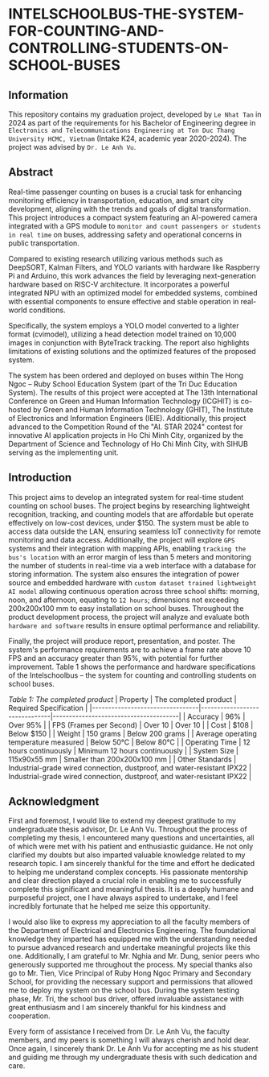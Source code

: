 # INTELSCHOOLBUS-THE-SYSTEM-FOR-COUNTING-AND-CONTROLLING-STUDENTS-ON-SCHOOL-BUSES

## Information
This repository contains my graduation project, developed by `Le Nhat Tan` in 2024 as part of the requirements for his Bachelor of Engineering degree in `Electronics and Telecommunications Engineering at Ton Duc Thang University HCMC, Vietnam` (Intake K24, academic year 2020-2024). The project was advised by `Dr. Le Anh Vu`. 

## Abstract
Real-time passenger counting on buses is a crucial task for enhancing monitoring efficiency in transportation, education, and smart city development, aligning with the trends and goals of digital transformation. This project introduces a compact system featuring an AI-powered camera integrated with a GPS module to `monitor and count passengers or students in real time` on buses, addressing safety and operational concerns in public transportation.

Compared to existing research utilizing various methods such as DeepSORT, Kalman Filters, and YOLO variants with hardware like Raspberry Pi and Arduino, this work advances the field by leveraging next-generation hardware based on RISC-V architecture. It incorporates a powerful integrated NPU with an optimized model for embedded systems, combined with essential components to ensure effective and stable operation in real-world conditions.

Specifically, the system employs a YOLO model converted to a lighter format (cvimodel), utilizing a head detection model trained on 10,000 images in conjunction with ByteTrack tracking. The report also highlights limitations of existing solutions and the optimized features of the proposed system.

The system has been ordered and deployed on buses within The Hong Ngoc – Ruby School Education System (part of the Tri Duc Education System). The results of this project were accepted at The 13th International Conference on Green and Human Information Technology (ICGHIT) is co-hosted by Green and Human Information Technology (GHIT), The Institute of Electronics and Information Engineers (IEIE). Additionally, this project advanced to the Competition Round of the "AI. STAR 2024" contest for innovative AI application projects in Ho Chi Minh City, organized by the Department of Science and Technology of Ho Chi Minh City, with SIHUB serving as the implementing unit.

## Introduction
This project aims to develop an integrated system for real-time student counting on school buses. The project begins by researching lightweight recognition, tracking, and counting models that are affordable  but operate effectively on low-cost devices, under $150. The system must be able to access data outside the LAN, ensuring seamless IoT connectivity for remote monitoring and data access. Additionally, the project will explore `GPS` systems and their integration with mapping APIs, enabling `tracking the bus's location` with an error margin of less than 5 meters and monitoring the number of students in real-time via a web interface with a database for storing information. The system also ensures the integration of power source and embedded hardware with `custom dataset trained lightweight AI model` allowing continuous operation across three school shifts: morning, noon, and afternoon, equating to `12 hours`; dimensions not exceeding 200x200x100 mm to easy installation on school buses. Throughout the product development process, the project will analyze and evaluate both `hardware and software` results in ensure optimal performance and reliability. 

Finally, the project will produce report, presentation, and poster. The system's performance requirements are to achieve a frame rate above 10 FPS and an accuracy greater than 95%, with potential for further improvement. Table 1 shows the performance and hardware specifications of the Intelschoolbus – the system for counting and controlling students on school buses. 

*Table 1: The completed product*
| Property                        | The completed product          | Required Specification                |
|---------------------------------|-------------------------------|---------------------------------------|
| Accuracy                        | 96%                           | Over 95%                               |
| FPS (Frames per Second)         | Over 10                       | Over 10                               |
| Cost                            | $108                          | Below $150                             |
| Weight                          | 150 grams                     | Below 200 grams                        |
| Average operating temperature measured | Below 50°C                    | Below 80°C                             |
| Operating Time                  | 12 hours continuously         | Minimum 12 hours continuously          |
| System Size                     | 115x90x55 mm                 | Smaller than 200x200x100 mm            |
| Other Standards                 | Industrial-grade wired connection, dustproof, and water-resistant IPX22 | Industrial-grade wired connection, dustproof, and water-resistant IPX22 |

## Acknowledgment
First and foremost, I would like to extend my deepest gratitude to my undergraduate thesis advisor, Dr. Le Anh Vu. Throughout the process of completing my thesis, I encountered many questions and uncertainties, all of which were met with his patient and enthusiastic guidance. He not only clarified my doubts but also imparted valuable knowledge related to my research topic. I am sincerely thankful for the time and effort he dedicated to helping me understand complex concepts. His passionate mentorship and clear direction played a crucial role in enabling me to successfully complete this significant and meaningful thesis. It is a deeply humane and purposeful project, one I have always aspired to undertake, and I feel incredibly fortunate that he helped me seize this opportunity.  

I would also like to express my appreciation to all the faculty members of the Department of Electrical and Electronics Engineering. The foundational knowledge they imparted has equipped me with the understanding needed to pursue advanced research and undertake meaningful projects like this one.  Additionally, I am grateful to Mr. Nghia and Mr. Dung, senior peers who generously supported me throughout the process. My special thanks also go to Mr. Tien, Vice Principal of Ruby Hong Ngoc Primary and Secondary School, for providing the necessary support and permissions that allowed me to deploy my system on the school bus. During the system testing phase, Mr. Tri, the school bus driver, offered invaluable assistance with great enthusiasm and I am sincerely thankful for his kindness and cooperation.

Every form of assistance I received from Dr. Le Anh Vu, the faculty members, and my peers is something I will always cherish and hold dear. Once again, I sincerely thank Dr. Le Anh Vu for accepting me as his student and guiding me through my undergraduate thesis with such dedication and care.

